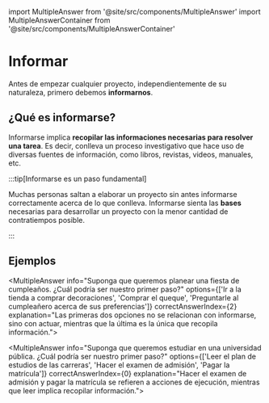 import MultipleAnswer from '@site/src/components/MultipleAnswer'
import MultipleAnswerContainer from '@site/src/components/MultipleAnswerContainer'

# Informar

Antes de empezar cualquier proyecto, independientemente de su naturaleza, primero debemos **informarnos**. 

## ¿Qué es informarse?

Informarse implica **recopilar las informaciones necesarias para resolver una tarea**. Es decir, conlleva un
proceso investigativo que hace uso de diversas fuentes de información, como libros, revistas, videos, manuales, etc.

:::tip[Informarse es un paso fundamental]

Muchas personas saltan a elaborar un proyecto sin antes informarse correctamente acerca de lo que conlleva. Informarse sienta las **bases** necesarias para desarrollar un proyecto con la menor cantidad de contratiempos posible.

:::

<!---## ¿Cómo obtenemos esta información?

¿Cómo obtenemos esta información? En el caso de los carros, existen varias maneras. Podemos investigar en internet, revisando los sitios promocionales de los modelos que nos interesan, o incluso ver videos y reseñas de otras personas. También podemos consultar con personas confiables que tengan más experiencia con los carros.-->

<!---Una vez hemos investigado acerca de los tipos de carros, sus características y considerado nuestro presupuesto, lo siguiente sería preguntarnos acerca del proceso de comprar el carro. Probablemente nos daremos cuenta que no es tan simple como llegar a la tienda y hacer esto:

<img src='/img/buy-car.jpg' />

Primero tenemos que llegar a un concesionario, hablar con un vendedor, hacer una prueba de manejo (si es permitido), negociar precios (o talvez condiciones como un mantenimiento más barato), leer y firmar un contrato que incluye informacion como tasas de interés, plazos de pago, garantías... Incluso, si es un carro usado, sería preferible también llevarlo a un mecánico a inspeccionarlo antes de firmar un contrato, ya que pueden presentar defectos.

Luego de hacer un pago inicial, debamos registrar el carro a nuestro nombre en el Registro de Propiedad, así como también adquirir un seguro, que también implica otros procesos adicionales. Por último, debemos recibir el carro y asegurarnos de que todo esté en orden. 

Si hubieramos llegado al concesionario sin habernos informado, habríamos ralentizado el proyecto significativamente (por ejemplo, devolviéndonos a la casa con la cara llena de vergüenza después de que nos preguntaran acerca de los "caballos de fuerza" sin saber que significa).

<img src='/img/horsepower.webp' width='640' height='500'/>-->

## Ejemplos

<MultipleAnswerContainer>

<MultipleAnswer info="Suponga que queremos planear una fiesta de cumpleaños. ¿Cuál podría ser nuestro primer paso?" options={['Ir a la tienda a comprar decoraciones', 'Comprar el queque', 'Preguntarle al cumpleañero acerca de sus preferencias']} correctAnswerIndex={2} explanation="Las primeras dos opciones no se relacionan con informarse, sino con actuar, mientras que la última es la única que recopila información."></MultipleAnswer>

<MultipleAnswer info="Suponga que queremos estudiar en una universidad pública. ¿Cuál podría ser nuestro primer paso?" options={['Leer el plan de estudios de las carreras', 'Hacer el examen de admisión', 'Pagar la matrícula']} correctAnswerIndex={0} explanation="Hacer el examen de admisión y pagar la matrícula se refieren a acciones de ejecución, mientras que leer implica recopilar información."></MultipleAnswer>

</MultipleAnswerContainer>